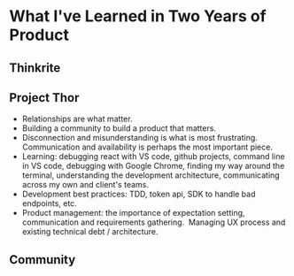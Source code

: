 # What I've Learned in Two Years of Product

## Thinkrite

## Project Thor

- Relationships are what matter.
- Building a community to build a product that matters.
- Disconnection and misunderstanding is what is most frustrating.  Communication and availability is perhaps the most important piece.
- Learning: debugging react with VS code, github projects, command line in VS code, debugging with Google Chrome, finding my way around the terminal, understanding the development architecture, communicating across my own and client's teams.
- Development best practices: TDD, token api, SDK to handle bad endpoints, etc.
- Product management: the importance of expectation setting, communication and requirements gathering.  Managing UX process and existing technical debt / architecture.  

## Community

